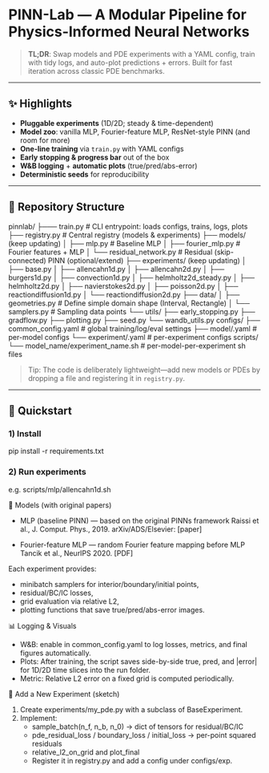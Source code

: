 # PINN-Lab — A Modular Pipeline for Physics-Informed Neural Networks

> **TL;DR**: Swap models and PDE experiments with a YAML config, train with tidy logs, and auto-plot predictions + errors. Built for fast iteration across classic PDE benchmarks.

---

## ✨ Highlights

- **Pluggable experiments** (1D/2D; steady & time-dependent)  
- **Model zoo**: vanilla MLP, Fourier-feature MLP, ResNet-style PINN (and room for more)  
- **One-line training** via `train.py` with YAML configs  
- **Early stopping & progress bar** out of the box  
- **W&B logging** + **automatic plots** (true/pred/abs-error)  
- **Deterministic seeds** for reproducibility

---

## 📁 Repository Structure

pinnlab/
├─── train.py # CLI entrypoint: loads configs, trains, logs, plots
├── registry.py # Central registry (models & experiments)
├── models/ (keep updating)
│ ├── mlp.py # Baseline MLP
│ ├── fourier_mlp.py # Fourier features + MLP
│ └── residual_network.py # Residual (skip-connected) PINN (optional/extend)
├── experiments/ (keep updating)
│ ├── base.py
│ ├── allencahn1d.py
│ ├── allencahn2d.py
│ ├── burgers1d.py
│ ├── convection1d.py
│ ├── helmholtz2d_steady.py
│ ├── helmholtz2d.py
│ ├── navierstokes2d.py
│ ├── poisson2d.py
│ ├── reactiondiffusion1d.py
│ └── reactiondiffusion2d.py
├── data/
│ ├── geometries.py # Define simple domain shape (Interval, Rectangle)
│ └── samplers.py # Sampling data points
└── utils/
  ├── early_stopping.py
  ├── gradflow.py
  ├── plotting.py
  ├── seed.py
  └── wandb_utils.py
configs/
├── common_config.yaml # global training/log/eval settings
├── model/.yaml # per-model configs
└── experiment/.yaml # per-experiment configs
scripts/
└── model_name/experiment_name.sh # per-model-per-experiment sh files


> Tip: The code is deliberately lightweight—add new models or PDEs by dropping a file and registering it in `registry.py`.

---

## 🚀 Quickstart

### 1) Install
pip install -r requirements.txt

### 2) Run experiments
e.g. scripts/mlp/allencahn1d.sh


🧩 Models (with original papers)
- MLP (baseline PINN) — based on the original PINNs framework
Raissi et al., J. Comput. Phys., 2019. arXiv/ADS/Elsevier:
[paper]

- Fourier-feature MLP — random Fourier feature mapping before MLP
Tancik et al., NeurIPS 2020.
[PDF]


Each experiment provides:
- minibatch samplers for interior/boundary/initial points,
- residual/BC/IC losses,
- grid evaluation via relative L2,
- plotting functions that save true/pred/abs-error images.

📊 Logging & Visuals
- W&B: enable in common_config.yaml to log losses, metrics, and final figures automatically.
- Plots: After training, the script saves side-by-side true, pred, and |error| for 1D/2D time slices into the run folder.
- Metric: Relative L2 error on a fixed grid is computed periodically.

🧪 Add a New Experiment (sketch)
1. Create experiments/my_pde.py with a subclass of BaseExperiment.
2. Implement:
    - sample_batch(n_f, n_b, n_0) → dict of tensors for residual/BC/IC
    - pde_residual_loss / boundary_loss / initial_loss → per-point squared residuals
    - relative_l2_on_grid and plot_final
    - Register it in registry.py and add a config under configs/exp.
